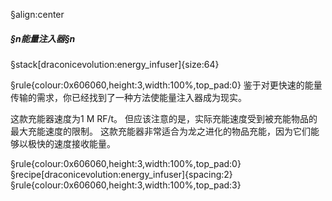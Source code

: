 §align:center
##### §n能量注入器§n

§stack[draconicevolution:energy_infuser]{size:64}

§rule{colour:0x606060,height:3,width:100%,top_pad:0}
鉴于对更快速的能量传输的需求，你已经找到了一种方法使能量注入器成为现实。

这款充能器速度为1 M RF/t。
但应该注意的是，实际充能速度受到被充能物品的最大充能速度的限制。
这款充能器非常适合为龙之进化的物品充能，因为它们能够以极快的速度接收能量。

§rule{colour:0x606060,height:3,width:100%,top_pad:0}
§recipe[draconicevolution:energy_infuser]{spacing:2}
§rule{colour:0x606060,height:3,width:100%,top_pad:3}